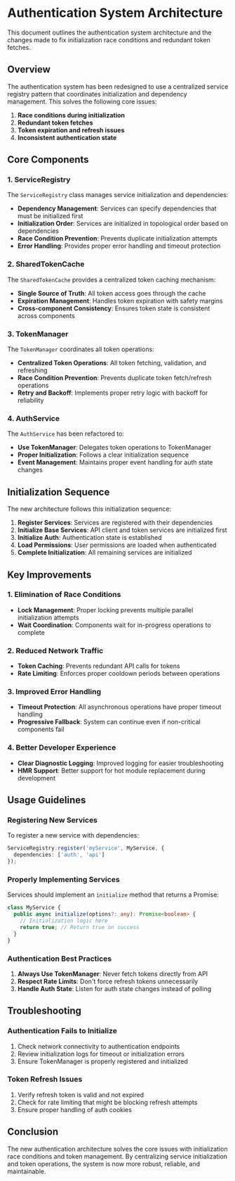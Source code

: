 # Authentication System Architecture

This document outlines the authentication system architecture and the changes made to fix initialization race conditions and redundant token fetches.

## Overview

The authentication system has been redesigned to use a centralized service registry pattern that coordinates initialization and dependency management. This solves the following core issues:

1. **Race conditions during initialization**
2. **Redundant token fetches**
3. **Token expiration and refresh issues**
4. **Inconsistent authentication state**

## Core Components

### 1. ServiceRegistry

The `ServiceRegistry` class manages service initialization and dependencies:

- **Dependency Management**: Services can specify dependencies that must be initialized first
- **Initialization Order**: Services are initialized in topological order based on dependencies
- **Race Condition Prevention**: Prevents duplicate initialization attempts
- **Error Handling**: Provides proper error handling and timeout protection

### 2. SharedTokenCache

The `SharedTokenCache` provides a centralized token caching mechanism:

- **Single Source of Truth**: All token access goes through the cache
- **Expiration Management**: Handles token expiration with safety margins
- **Cross-component Consistency**: Ensures token state is consistent across components

### 3. TokenManager

The `TokenManager` coordinates all token operations:

- **Centralized Token Operations**: All token fetching, validation, and refreshing
- **Race Condition Prevention**: Prevents duplicate token fetch/refresh operations
- **Retry and Backoff**: Implements proper retry logic with backoff for reliability

### 4. AuthService

The `AuthService` has been refactored to:

- **Use TokenManager**: Delegates token operations to TokenManager
- **Proper Initialization**: Follows a clear initialization sequence
- **Event Management**: Maintains proper event handling for auth state changes

## Initialization Sequence

The new architecture follows this initialization sequence:

1. **Register Services**: Services are registered with their dependencies
2. **Initialize Base Services**: API client and token services are initialized first
3. **Initialize Auth**: Authentication state is established
4. **Load Permissions**: User permissions are loaded when authenticated
5. **Complete Initialization**: All remaining services are initialized

## Key Improvements

### 1. Elimination of Race Conditions

- **Lock Management**: Proper locking prevents multiple parallel initialization attempts
- **Wait Coordination**: Components wait for in-progress operations to complete

### 2. Reduced Network Traffic

- **Token Caching**: Prevents redundant API calls for tokens
- **Rate Limiting**: Enforces proper cooldown periods between operations

### 3. Improved Error Handling

- **Timeout Protection**: All asynchronous operations have proper timeout handling
- **Progressive Fallback**: System can continue even if non-critical components fail

### 4. Better Developer Experience

- **Clear Diagnostic Logging**: Improved logging for easier troubleshooting
- **HMR Support**: Better support for hot module replacement during development

## Usage Guidelines

### Registering New Services

To register a new service with dependencies:

```typescript
ServiceRegistry.register('myService', MyService, {
  dependencies: ['auth', 'api']
});
```

### Properly Implementing Services

Services should implement an `initialize` method that returns a Promise<boolean>:

```typescript
class MyService {
  public async initialize(options?: any): Promise<boolean> {
    // Initialization logic here
    return true; // Return true on success
  }
}
```

### Authentication Best Practices

1. **Always Use TokenManager**: Never fetch tokens directly from API
2. **Respect Rate Limits**: Don't force refresh tokens unnecessarily 
3. **Handle Auth State**: Listen for auth state changes instead of polling

## Troubleshooting

### Authentication Fails to Initialize

1. Check network connectivity to authentication endpoints
2. Review initialization logs for timeout or initialization errors
3. Ensure TokenManager is properly registered and initialized

### Token Refresh Issues

1. Verify refresh token is valid and not expired
2. Check for rate limiting that might be blocking refresh attempts
3. Ensure proper handling of auth cookies

## Conclusion

The new authentication architecture solves the core issues with initialization race conditions and token management. By centralizing service initialization and token operations, the system is now more robust, reliable, and maintainable.